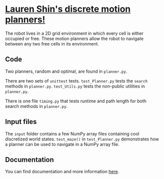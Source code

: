 [Lauren Shin's discrete motion planners!](https://motion-planning.readthedocs.io/en/latest/)
========================================
The robot lives in a 2D grid environment in which every cell is either occupied or free. These motion planners allow the robot to navigate between any two free cells in its environment.

Code
-----

Two planners, random and optimal, are found in `planner.py`.

There are two sets of `unittest` tests. `test_Planner.py` tests the `search` methods in `planner.py`. `test_Utils.py` tests the non-public utilities in `planner.py`.

There is one file `timing.py` that tests runtime and path length for both search methods in `planner.py`.

Input files
-----------
The `input` folder contains a few NumPy array files containing cool discretized world states. `test_maze()` in `test_Planner.py` demonstrates how a planner can be used to navigate in a NumPy array file.

Documentation
--------------
You can find documentation and more information [here](https://motion-planning.readthedocs.io/en/latest/). 

